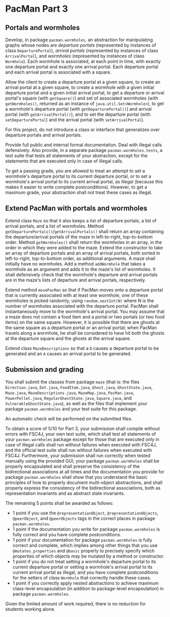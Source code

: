PacMan Part 3
=============

## Portals and wormholes

Develop, in package `pacman.wormholes`, an abstraction for manipulating graphs
whose nodes are *departure portals* (represented by instances of class
`DeparturePortal`), *arrival portals* (represented by instances of class
`ArrivalPortal`), and *wormholes* (represented by instances of class
`Wormhole`). Each wormhole is associated, at each point in time, with exactly
one departure portal and exactly one arrival portal. Each departure portal and
each arrival portal is associated with a square. 

Allow the client to create a departure portal at a given square, to create an
arrival portal at a given square, to create a wormhole with a given initial
departure portal and a given initial arrival portal, to get a departure or
arrival portal's square (with `getSquare()`) and set of associated wormholes
(with `getWormholes()`, returned as an instance of `java.util.Set<Wormhole>`),
to get a wormhole's departure portal (with `getDeparturePortal()`) and arrival
portal (with `getArrivalPortal()`), and to set the departure portal (with
`setDeparturePortal`) and the arrival portal (with `setArrivalPortal`).

For this project, do not introduce a class or interface that generalizes over
departure portals and arrival portals.

Provide full public and internal formal documentation. Deal with illegal calls
defensively. Also provide, in a separate package `pacman.wormholes.tests`, a
test suite that tests all statements of your abstraction, except for the
statements that are executed only in case of illegal calls.

To get a passing grade, you are allowed to treat an attempt to set a wormhole's
departure portal to its current departure portal, or to set a wormhole's
arrival portal to its current arrival portal, as illegal (because this makes it
easier to write complete postconditions). However, to get a maximum grade, your
abstraction shall not treat these cases as illegal.

## Extend PacMan with portals and wormholes

Extend class `Maze` so that it also keeps a list of departure portals, a list
of arrival portals, and a list of wormholes. Method
`getDeparturePortals()`/`getArrivalPortals()` shall return an array containing
the departure/arrival portals of the maze in left-to-right, top-to-bottom
order. Method `getWormholes()` shall return the wormholes in an array, in the
order in which they were added to the maze. Extend the constructor to take an
array of departure portals and an array of arrival portals, both sorted in
left-to-right, top-to-bottom order, as additional
arguments. A maze shall initially have no wormholes. Add a method `addWormhole`
that takes a wormhole as an argument and adds it to the maze's list of
wormholes. It shall defensively check that the wormhole's departure and arrival
portals are in the maze's lists of departure and arrival portals, respectively.

Extend method `movePacMan` so that if PacMan moves onto a departure portal that
is currently associated with at least one wormhole, one of these wormholes is
picked randomly, using `random.nextInt(N)` where N is the number of wormholes
associated with the departure portal. PacMan shall
instantaneously move to the wormhole's arrival portal. You may assume that a
maze does not contain a food item and a portal or two portals (or two food
items) on the same square. However, it is possible that there are ghosts at the
same square as a departure portal or an arrival portal; when PacMan travels
along a wormhole, he shall be considered to have hit both the ghosts at the
departure square and the ghosts at the arrival square.

Extend class `MazeDescriptions` so that a `D` causes a departure portal to be
generated and an `A` causes an arrival portal to be generated.

## Submission and grading

You shall submit the classes from package `maze` (that is: the files `Direction.java`, `Dot.java`, `FoodItem.java`, `Ghost.java`, `GhostState.java`, `Maze.java`, `MazeDescriptions.java`, `MazeMap.java`, `PacMan.java`, `PowerPellet.java`, `RegularGhostState.java`, `Square.java`, and `VulnerableGhostState.java`), as well as the files that implement your package `pacman.wormholes` and your test suite for this package.

An automatic check will be performed on the submitted files.

To obtain a score of 5/10 for Part 3, your submission shall compile without
errors with FSC4J, your own test suite, which shall test all statements of your
`pacman.wormholes` package except for those that are executed only in case of
illegal calls shall run without failures when executed with FSC4J, and the
official test suite shall run without failures when executed with FSC4J.
Furthermore, your submission shall run correctly when tested manually using the
provided GUI, your package `pacman.wormholes` shall be properly encapsulated
and shall preserve the consistency of the bidirectional associations at all times
and the documentation you provide for package `pacman.wormholes` shall show
that you understand the basic principles of how to properly document
multi-object abstractions, and shall properly express the consistency of the
bidirectional associations, both as representation invariants and as abstract state invariants.

The remaining 5 points shall be awarded as follows:
- 1 point if you use the `@representationObject`, `@representationObjects`, `@peerObject`, and `@peerObjects` tags in the correct places in package `pacman.wormholes`.
- 1 point if the documentation you write for package `pacman.wormholes` is fully correct and you have complete postconditions.
- 1 point if your documentation for package `pacman.wormholes` is fully correct and complete, which implies among other things that you use `@mutates_properties` and `@basic` properly to precisely specify which properties of which objects may be mutated by a method or constructor.
- 1 point if you do not treat setting a wormhole's departure portal to its current departure portal or setting a wormhole's arrival portal to its current arrival portal as illegal, and you have complete postconditions for the setters of class `Wormhole` that correctly handle these cases.
- 1 point if you correctly apply nested abstractions to achieve maximum class-level encapsulation (in addition to package-level encapsulation) in package `pacman.wormholes`.

Given the limited amount of work required, there is no reduction for students working alone.
